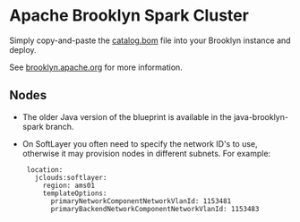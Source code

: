 Apache Brooklyn Spark Cluster
=======

Simply copy-and-paste the [catalog.bom](catalog.bom) file into your Brooklyn instance and deploy.

See [brooklyn.apache.org](http://brooklyn.apache.org/) for more information.

## Nodes

* The older Java version of the blueprint is available in the java-brooklyn-spark branch.

* On SoftLayer you often need to specify the network ID's to use,
  otherwise it may provision nodes in different subnets.  For example:

       location:
         jclouds:softlayer:
           region: ams01
           templateOptions:
             primaryNetworkComponentNetworkVlanId: 1153481
             primaryBackendNetworkComponentNetworkVlanId: 1153483

